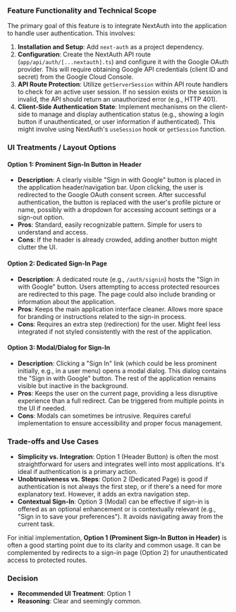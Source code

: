 ### Feature Functionality and Technical Scope

The primary goal of this feature is to integrate NextAuth into the application to handle user authentication. This involves:

1.  **Installation and Setup**: Add `next-auth` as a project dependency.
2.  **Configuration**: Create the NextAuth API route (`app/api/auth/[...nextauth].ts`) and configure it with the Google OAuth provider. This will require obtaining Google API credentials (client ID and secret) from the Google Cloud Console.
3.  **API Route Protection**: Utilize `getServerSession` within API route handlers to check for an active user session. If no session exists or the session is invalid, the API should return an unauthorized error (e.g., HTTP 401).
4.  **Client-Side Authentication State**: Implement mechanisms on the client-side to manage and display authentication status (e.g., showing a login button if unauthenticated, or user information if authenticated). This might involve using NextAuth's `useSession` hook or `getSession` function.

### UI Treatments / Layout Options

#### Option 1: Prominent Sign-In Button in Header

- **Description**: A clearly visible "Sign in with Google" button is placed in the application header/navigation bar. Upon clicking, the user is redirected to the Google OAuth consent screen. After successful authentication, the button is replaced with the user's profile picture or name, possibly with a dropdown for accessing account settings or a sign-out option.
- **Pros**: Standard, easily recognizable pattern. Simple for users to understand and access.
- **Cons**: If the header is already crowded, adding another button might clutter the UI.

#### Option 2: Dedicated Sign-In Page

- **Description**: A dedicated route (e.g., `/auth/signin`) hosts the "Sign in with Google" button. Users attempting to access protected resources are redirected to this page. The page could also include branding or information about the application.
- **Pros**: Keeps the main application interface cleaner. Allows more space for branding or instructions related to the sign-in process.
- **Cons**: Requires an extra step (redirection) for the user. Might feel less integrated if not styled consistently with the rest of the application.

#### Option 3: Modal/Dialog for Sign-In

- **Description**: Clicking a "Sign In" link (which could be less prominent initially, e.g., in a user menu) opens a modal dialog. This dialog contains the "Sign in with Google" button. The rest of the application remains visible but inactive in the background.
- **Pros**: Keeps the user on the current page, providing a less disruptive experience than a full redirect. Can be triggered from multiple points in the UI if needed.
- **Cons**: Modals can sometimes be intrusive. Requires careful implementation to ensure accessibility and proper focus management.

### Trade-offs and Use Cases

- **Simplicity vs. Integration**: Option 1 (Header Button) is often the most straightforward for users and integrates well into most applications. It's ideal if authentication is a primary action.
- **Unobtrusiveness vs. Steps**: Option 2 (Dedicated Page) is good if authentication is not always the first step, or if there's a need for more explanatory text. However, it adds an extra navigation step.
- **Contextual Sign-In**: Option 3 (Modal) can be effective if sign-in is offered as an optional enhancement or is contextually relevant (e.g., "Sign in to save your preferences"). It avoids navigating away from the current task.

For initial implementation, **Option 1 (Prominent Sign-In Button in Header)** is often a good starting point due to its clarity and common usage. It can be complemented by redirects to a sign-in page (Option 2) for unauthenticated access to protected routes.

### Decision

- **Recommended UI Treatment**: Option 1
- **Reasoning**: Clear and seemingly common.
